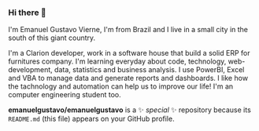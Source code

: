 ### Hi there 👋

I'm Emanuel Gustavo Vierne, I'm from Brazil and I live in a small city in the south of this giant country.

I'm a Clarion developer, work in a software house that build a solid ERP for furnitures company.
I'm learning everyday about code, technology, web-development, data, statistics and business analysis.
I use PowerBI, Excel and VBA to manage data and generate reports and dashboards. 
I like how the tachnology and automation can help us to improve our life! 
I'm an computer engineering student too.

**emanuelgustavo/emanuelgustavo** is a ✨ _special_ ✨ repository because its `README.md` (this file) appears on your GitHub profile.
<!--
- 📫 How to reach me: ...
-->
